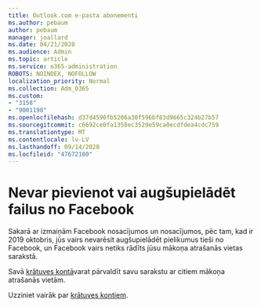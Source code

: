 ```yaml
---
title: Outlook.com e-pasta abonementi
ms.author: pebaum
author: pebaum
manager: joallard
ms.date: 04/21/2020
ms.audience: Admin
ms.topic: article
ms.service: o365-administration
ROBOTS: NOINDEX, NOFOLLOW
localization_priority: Normal
ms.collection: Adm_O365
ms.custom:
- "3158"
- "9001198"
ms.openlocfilehash: d37d4590fb5206a30f596bf83d9665c324b27b57
ms.sourcegitcommit: c6692ce0fa1358ec3529e59ca0ecdfdea4cdc759
ms.translationtype: MT
ms.contentlocale: lv-LV
ms.lasthandoff: 09/14/2020
ms.locfileid: "47672100"
---
```

# <a name="unable-to-attach-or-upload-files-from-facebook"></a>Nevar pievienot vai augšupielādēt failus no Facebook

Sakarā ar izmaiņām Facebook nosacījumos un nosacījumos, pēc tam, kad ir 2019 oktobris, jūs vairs nevarēsit augšupielādēt pielikumus tieši no Facebook, un Facebook vairs netiks rādīts jūsu mākoņa atrašanās vietas sarakstā. 

Savā [krātuves kontā](https://go.microsoft.com/fwlink/?linkid=2111075)varat pārvaldīt savu sarakstu ar citiem mākoņa atrašanās vietām.

Uzziniet vairāk par [krātuves kontiem](https://support.office.com/article/477cb7cc-5732-4c40-8f23-30472de8138a).
  